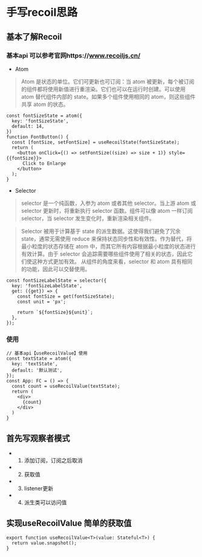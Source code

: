# 手写recoil思路

## 基本了解Recoil
### 基本api 可以参考官网https://www.recoiljs.cn/
* Atom
> Atom 是状态的单位。它们可更新也可订阅：当 atom 被更新，每个被订阅的组件都将使用新值进行重渲染。它们也可以在运行时创建。可以使用 atom 替代组件内部的 state。如果多个组件使用相同的 atom，则这些组件共享 atom 的状态。
```
const fontSizeState = atom({
  key: 'fontSizeState',
  default: 14,
})
function FontButton() {
  const [fontSize, setFontSize] = useRecoilState(fontSizeState);
  return (
    <button onClick={() => setFontSize((size) => size + 1)} style={{fontSize}}>
      Click to Enlarge
    </button>
  );
}
```
* Selector
> selector 是一个纯函数，入参为 atom 或者其他 selector。当上游 atom 或 selector 更新时，将重新执行 selector 函数。组件可以像 atom 一样订阅 selector，当 selector 发生变化时，重新渲染相关组件。

> Selector 被用于计算基于 state 的派生数据。这使得我们避免了冗余 state，通常无需使用 reduce 来保持状态同步性和有效性。作为替代，将最小粒度的状态存储在 atom 中，而其它所有内容根据最小粒度的状态进行有效计算。由于 selector 会追踪需要哪些组件使用了相关的状态，因此它们使这种方式更加有效。
从组件的角度来看，selector 和 atom 具有相同的功能，因此可以交替使用。

```
const fontSizeLabelState = selector({
  key: 'fontSizeLabelState',
  get: ({get}) => {
    const fontSize = get(fontSizeState);
    const unit = 'px';

    return `${fontSize}${unit}`;
  },
});
```
### 使用
```
// 基本api【useRecoilValue】使用
const textState = atom({
  key: 'textState',
  default: '默认测试',
});
const App: FC = () => {
  const count = useRecoilValue(textState);
  return (
    <div>
      {count}
    </div>
  )
}
```

## 首先写观察者模式
* 1. 添加订阅，订阅之后取消
* 2. 获取值
* 3. listener更新
* 4. 派生类可以访问值

## 实现useRecoilValue 简单的获取值
```
export function useRecoilValue<T>(value: Stateful<T>) {
  return value.snapshot();
}
```